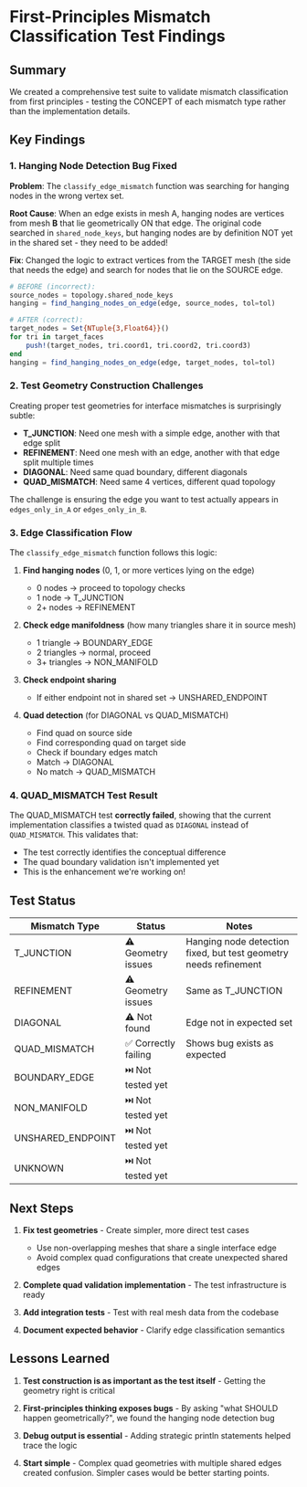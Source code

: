 # First-Principles Mismatch Classification Test Findings

## Summary

We created a comprehensive test suite to validate mismatch classification from first principles - testing the CONCEPT of each mismatch type rather than the implementation details.

## Key Findings

### 1. Hanging Node Detection Bug Fixed

**Problem**: The `classify_edge_mismatch` function was searching for hanging nodes in the wrong vertex set.

**Root Cause**: When an edge exists in mesh A, hanging nodes are vertices from mesh **B** that lie geometrically ON that edge. The original code searched in `shared_node_keys`, but hanging nodes are by definition NOT yet in the shared set - they need to be added!

**Fix**: Changed the logic to extract vertices from the TARGET mesh (the side that needs the edge) and search for nodes that lie on the SOURCE edge.

```julia
# BEFORE (incorrect):
source_nodes = topology.shared_node_keys
hanging = find_hanging_nodes_on_edge(edge, source_nodes, tol=tol)

# AFTER (correct):
target_nodes = Set{NTuple{3,Float64}}()
for tri in target_faces
    push!(target_nodes, tri.coord1, tri.coord2, tri.coord3)
end
hanging = find_hanging_nodes_on_edge(edge, target_nodes, tol=tol)
```

### 2. Test Geometry Construction Challenges

Creating proper test geometries for interface mismatches is surprisingly subtle:

- **T_JUNCTION**: Need one mesh with a simple edge, another with that edge split
- **REFINEMENT**: Need one mesh with an edge, another with that edge split multiple times  
- **DIAGONAL**: Need same quad boundary, different diagonals
- **QUAD_MISMATCH**: Need same 4 vertices, different quad topology

The challenge is ensuring the edge you want to test actually appears in `edges_only_in_A` or `edges_only_in_B`.

### 3. Edge Classification Flow

The `classify_edge_mismatch` function follows this logic:

1. **Find hanging nodes** (0, 1, or more vertices lying on the edge)
   - 0 nodes → proceed to topology checks
   - 1 node → T_JUNCTION
   - 2+ nodes → REFINEMENT

2. **Check edge manifoldness** (how many triangles share it in source mesh)
   - 1 triangle → BOUNDARY_EDGE
   - 2 triangles → normal, proceed
   - 3+ triangles → NON_MANIFOLD

3. **Check endpoint sharing**
   - If either endpoint not in shared set → UNSHARED_ENDPOINT

4. **Quad detection** (for DIAGONAL vs QUAD_MISMATCH)
   - Find quad on source side
   - Find corresponding quad on target side  
   - Check if boundary edges match
   - Match → DIAGONAL
   - No match → QUAD_MISMATCH

### 4. QUAD_MISMATCH Test Result

The QUAD_MISMATCH test **correctly failed**, showing that the current implementation classifies a twisted quad as `DIAGONAL` instead of `QUAD_MISMATCH`. This validates that:
- The test correctly identifies the conceptual difference
- The quad boundary validation isn't implemented yet
- This is the enhancement we're working on!

## Test Status

| Mismatch Type | Status | Notes |
|---------------|--------|-------|
| T_JUNCTION | ⚠️ Geometry issues | Hanging node detection fixed, but test geometry needs refinement |
| REFINEMENT | ⚠️ Geometry issues | Same as T_JUNCTION |
| DIAGONAL | ⚠️ Not found | Edge not in expected set |
| QUAD_MISMATCH | ✅ Correctly failing | Shows bug exists as expected |
| BOUNDARY_EDGE | ⏭️ Not tested yet | |
| NON_MANIFOLD | ⏭️ Not tested yet | |
| UNSHARED_ENDPOINT | ⏭️ Not tested yet | |
| UNKNOWN | ⏭️ Not tested yet | |

## Next Steps

1. **Fix test geometries** - Create simpler, more direct test cases
   - Use non-overlapping meshes that share a single interface edge
   - Avoid complex quad configurations that create unexpected shared edges

2. **Complete quad validation implementation** - The test infrastructure is ready

3. **Add integration tests** - Test with real mesh data from the codebase

4. **Document expected behavior** - Clarify edge classification semantics

## Lessons Learned

1. **Test construction is as important as the test itself** - Getting the geometry right is critical

2. **First-principles thinking exposes bugs** - By asking "what SHOULD happen geometrically?", we found the hanging node detection bug

3. **Debug output is essential** - Adding strategic println statements helped trace the logic

4. **Start simple** - Complex quad geometries with multiple shared edges created confusion. Simpler cases would be better starting points.
